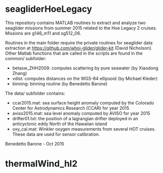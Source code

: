 # seagliderHoeLegacy

This repository contains MATLAB routines to extract and analyze two seaglider missions from summer 2015 related to the Hoe Legacy 2 cruises. Missions are g146_m11 and sg512_06.

Routines in the main folder require the private routines for seaglider data extraction at https://github.com/whoi-glider/glider-kit  (David Nicholson). Other Matlab functions that are called in the scripts are found in the common/ subfolder:
- betasw_ZHH2009: computes scattering by pure seawater (by Xiaodong Zhang)
- vdist: computes distances on the WGS-84 ellipsoid (by Michael Kleder)
- binning: binning routine (by Benedetto Barone)

The data/ subfolder contains:
- ccar2015.mat: sea surface height anomaly computed by the Colorado Center for Astrodynamics Research (CCAR) for year 2015
- aviso2015.mat: sea level anomaly computed by AVISO for year 2015
- drifter01.txt: the position of a lagrangian drifter deployed in an anticyclonic eddy North of the Hawaiian island
- oxy_cal.mat: Winkler oxygen measurements from several HOT cruises. These data are used for sensor calibration.

Benedetto Barone - Oct 2015
# thermalWind_hl2
